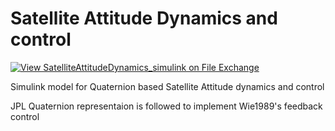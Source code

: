 # Satellite Attitude Dynamics and control

[![View SatelliteAttitudeDynamics_simulink on File Exchange](https://www.mathworks.com/matlabcentral/images/matlab-file-exchange.svg)](https://it.mathworks.com/matlabcentral/fileexchange/72531-satelliteattitudedynamics_simulink)

Simulink model for Quaternion based Satellite Attitude dynamics and control

JPL Quaternion representaion is followed to implement Wie1989's feedback control
